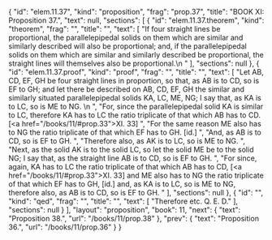 {
  "id": "elem.11.37",
  "kind": "proposition",
  "frag": "prop.37",
  "title": "BOOK XI: Proposition 37.",
  "text": null,
  "sections": [
    {
      "id": "elem.11.37.theorem",
      "kind": "theorem",
      "frag": "",
      "title": "",
      "text": [
        "If four straight lines be proportional, the parallelepipedal solids on them which are similar and similarly described will also be proportional; and, if the parallelepipedal solids on them which are similar and similarly described be proportional, the straight lines will themselves also be proportional.\n      "
      ],
      "sections": null
    },
    {
      "id": "elem.11.37.proof",
      "kind": "proof",
      "frag": "",
      "title": "",
      "text": [
        "Let AB, CD, EF, GH be four straight lines in proportion, so that, as AB is to CD, so is EF to GH; and let there be described on AB, CD, EF, GH the similar and similarly situated parallelepipedal solids KA, LC, ME, NG; I say that, as KA is to LC, so is ME to NG. \n      ",
        "For, since the parallelepipedal solid KA is similar to LC, therefore KA has to LC the ratio triplicate of that which AB has to CD. [<a href=\"/books/11/#prop.33\">XI. 33</a>] ",
        "For the same reason ME also has to NG the ratio triplicate of that which EF has to GH. [id.] ",
        "And, as AB is to CD, so is EF to GH. ",
        "Therefore also, as AK is to LC, so is ME to NG. ",
        "Next, as the solid AK is to the solid LC, so let the solid ME be to the solid NG; I say that, as the straight line AB is to CD, so is EF to GH. ",
        "For since, again, KA has to LC the ratio triplicate of that which AB has to CD, [<a href=\"/books/11/#prop.33\">XI. 33</a>] and ME also has to NG the ratio triplicate of that which EF has to GH, [id.] and, as KA is to LC, so is ME to NG, therefore also, as AB is to CD, so is EF to GH. "
      ],
      "sections": null
    },
    {
      "id": "",
      "kind": "qed",
      "frag": "",
      "title": "",
      "text": [
        "Therefore etc. Q. E. D."
      ],
      "sections": null
    }
  ],
  "layout": "proposition",
  "book": 11,
  "next": {
    "text": "Proposition 38.",
    "url": "/books/11/prop.38"
  },
  "prev": {
    "text": "Proposition 36.",
    "url": "/books/11/prop.36"
  }
}
